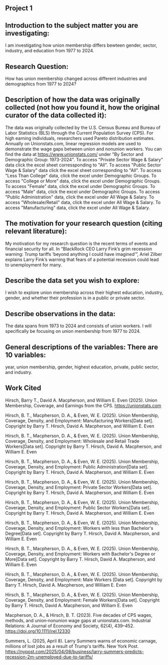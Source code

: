 ## Project 1 

## Introduction to the subject matter you are investigating: 
I am investigating how union membership differs bewteen gender, sector, industry, and education from 1977 to 2024.

## Research Question: 
How has union membership changed across different industries and demographics from 1977 to 2024?

## Description of how the data was originally collected (not how you found it, how the original curator of the data collected it): 
The data was originally collected by the U.S. Census Bureau and Bureau of Labor Statistics (BLS) through the Current Population Survey (CPS). For high earning individuals, researchers used Pareto distribution estimates. Annually on Unionstats.com, linear regression models are used to demonstrate the wage gaps between union and nonunion workers. You can find the data at https://www.unionstats.com/ under "By Sector and Demographic Group: 1973-2024". To access "Private Sector Wage & Salary" data click the excel sheet corressponding to "All". To access "Public Sector Wage & Salary" data click the excel sheet corresponding to "All". To access "Less Than College" data, click the excel under Demographic Groups. To access "College or More" data, click the excel under Demographic Groups. To access "Female" data, click the excel under Demographic Groups. To access "Male" data, click the excel under Demographic Groups. To access "Public Administration" data, click the excel under All Wage & Salary. To access "Wholesale/Retail" data, click the excel under All Wage & Salary. To access "Manufacturing" data, click the excel under All Wage & Salary.

## The motivation for your research question (citing relevant literature): 
My motivation for my research question is the recent terms of events and financial security for all. In “BlackRock CEO Larry Fink’s grim recession warning: Trump tariffs ‘beyond anything I could have imagined’”, Ariel Zilber explains Larry Fink’s warning that fears of a potential recession could lead to unemployment for many.

## Describe the data set you wish to explore: 
I wish to explore union membership across their highest education, industry, gender, and whether their profession is in a public or private sector.

## Describe observations in the data: 
The data spans from 1973 to 2024 and consists of union workers. I will specifically be focusing on union membership from 1977 to 2024.

## General descriptions of the variables: There are 10 variables: 
year, union membership, gender, highest education, private, public sector, and industry.

## Work Cited

Hirsch, Barry T., David A. Macpherson, and William E. Even (2025).  Union Membership, Coverage, and Earnings from the CPS. https://unionstats.com

Hirsch, B. T., Macpherson, D. A., & Even, W. E. (2025). Union Membership, Coverage, Density, and Employment: Manufacturing Workers[Data set]. Copyright by Barry T. Hirsch, David A. Macpherson, and William E. Even

Hirsch, B. T., Macpherson, D. A., & Even, W. E. (2025). Union Membership, Coverage, Density, and Employment: Wholesale and Retail Trade Workers[Data set]. Copyright by Barry T. Hirsch, David A. Macpherson, and William E. Even

Hirsch, B. T., Macpherson, D. A., & Even, W. E. (2025). Union Membership, Coverage, Density, and Employment:	Public Administration[Data set]. Copyright by Barry T. Hirsch, David A. Macpherson, and William E. Even

Hirsch, B. T., Macpherson, D. A., & Even, W. E. (2025). Union Membership, Coverage, Density, and Employment:	Private Sector Workers[Data set]. Copyright by Barry T. Hirsch, David A. Macpherson, and William E. Even

Hirsch, B. T., Macpherson, D. A., & Even, W. E. (2025). Union Membership, Coverage, Density, and Employment:	Public Sector Workers[Data set]. Copyright by Barry T. Hirsch, David A. Macpherson, and William E. Even

Hirsch, B. T., Macpherson, D. A., & Even, W. E. (2025). Union Membership, Coverage, Density, and Employment:	Workers with less than Bachelor's Degree[Data set]. Copyright by Barry T. Hirsch, David A. Macpherson, and William E. Even

Hirsch, B. T., Macpherson, D. A., & Even, W. E. (2025). Union Membership, Coverage, Density, and Employment:	Workers with Bachelor's Degree or More[Data set]. Copyright by Barry T. Hirsch, David A. Macpherson, and William E. Even

Hirsch, B. T., Macpherson, D. A., & Even, W. E. (2025). Union Membership, Coverage, Density, and Employment:	Male Workers [Data set]. Copyright by Barry T. Hirsch, David A. Macpherson, and William E. Even

Hirsch, B. T., Macpherson, D. A., & Even, W. E. (2025). Union Membership, Coverage, Density, and Employment:	Female Workers[Data set]. Copyright by Barry T. Hirsch, David A. Macpherson, and William E. Even

Macpherson, D. A., & Hirsch, B. T. (2023). Five decades of CPS wages, methods, and union‐nonunion wage gaps at unionstats.com. Industrial Relations: A Journal of Economy and Society, 62(4), 439–452. https://doi.org/10.1111/irel.12330 

Summers, L. (2025, April 8). Larry Summers warns of economic carnage, millions of lost jobs as a result of Trump's tariffs. New York Post. https://nypost.com/2025/04/08/business/larry-summers-predicts-recession-2m-unemployed-due-to-tariffs/​
